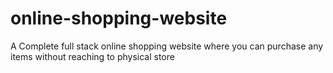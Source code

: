 # online-shopping-website
A Complete full stack online shopping website where you can purchase  any items without reaching to physical store
